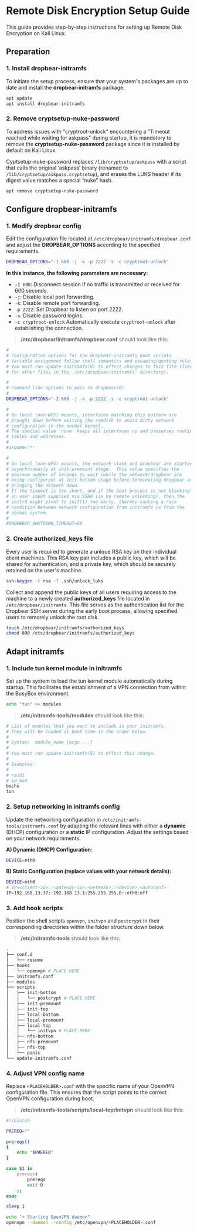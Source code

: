 # Remote Disk Encryption Setup Guide
This guide provides step-by-step instructions for setting up Remote Disk Encryption on  Kali Linux.

## Preparation
### 1. Install dropbear-initramfs
To initiate the setup process, ensure that your system's packages are up to date and install the **dropbear-initramfs** package.

```bash
apt update
apt install dropbear-initramfs
```

### 2. Remove cryptsetup-nuke-password
To address issues with "cryptroot-unlock" encountering a "Timeout reached while waiting for askpass" during startup, it is mandatory to remove the **cryptsetup-nuke-password** package since it is installed by default on Kali Linux.

Cyptsetup-nuke-password replaces `/lib/cryptsetup/askpass` with a script that calls the original ‘askpass’ binary (renamed to `/lib/cryptsetup/askpass.cryptsetup`),
and erases the LUKS header if its digest value matches a special “nuke” hash.

```bash
apt remove cryptsetup-nuke-password
```


## Configure dropbear-initramfs
### 1. Modify dropbear config
Edit the configuration file located at `/etc/dropbear/initramfs/dropbear.conf` and adjust the **DROPBEAR_OPTIONS** according to the specified requirements.

```bash
DROPBEAR_OPTIONS="-I 600 -j -k -p 2222 -s -c cryptroot-unlock"
```

**In this instance, the following parameters are necessary:**
- `-I 600`: Disconnect session if no traffic is transmitted or received for 600 seconds.
- `-j`: Disable local port forwarding.
- `-k`: Disable remote port forwarding.
- `-p 2222`: Set Dropbear to listen on port 2222.
- `-s`: Disable password logins.
- `-c cryptroot-unlock` Automatically execute `cryptroot-unlock` after establishing the connection.

> **/etc/dropbear/initramfs/dropbear.conf** should look like this:
```bash
#
# Configuration options for the dropbear-initramfs boot scripts.
# Variable assignment follow shell semantics and escaping/quoting rules.
# You must run update-initramfs(8) to effect changes to this file (like
# for other files in the '/etc/dropbear/initramfs' directory).

#
# Command line options to pass to dropbear(8)
#
DROPBEAR_OPTIONS="-I 600 -j -k -p 2222 -s -c cryptroot-unlock"

#
# On local (non-NFS) mounts, interfaces matching this pattern are
# brought down before exiting the ramdisk to avoid dirty network
# configuration in the normal kernel.
# The special value 'none' keeps all interfaces up and preserves routing
# tables and addresses.
#
#IFDOWN="*"

#
# On local (non-NFS) mounts, the network stack and dropbear are started
# asynchronously at init-premount stage.  This value specifies the
# maximum number of seconds to wait (while the network/dropbear are
# being configured) at init-bottom stage before terminating dropbear and
# bringing the network down.
# If the timeout is too short, and if the boot process is not blocking
# on user input supplied via SSHd (ie no remote unlocking), then the
# initrd might pivot to init(1) too early, thereby causing a race
# condition between network configuration from initramfs vs from the
# normal system.
#
#DROPBEAR_SHUTDOWN_TIMEOUT=60
```

### 2. Create authorized_keys file
Every user is required to generate a unique RSA key on their individual client machines. This RSA key pair includes a public key, which will be shared for authentication, and a private key, which should be securely retained on the user's machine.

```bash
ssh-keygen -t rsa -f .ssh/unlock_luks
```

Collect and append the public keys of all users requiring access to the machine to a newly created **authorized_keys** file located in `/etc/dropbear/initramfs`. This file serves as the authentication list for the Dropbear SSH server during the early boot process, allowing specified users to remotely unlock the root disk.

```bash
touch /etc/dropbear/initramfs/authorized_keys
chmod 600 /etc/dropbear/initramfs/authorized_keys
```


## Adapt initramfs
### 1. Include tun kernel module in initramfs
Set up the system to load the tun kernel module automatically during startup. This facilitates the establishment of a VPN connection from within the BusyBox environment.

```bash
echo "tun" >> modules
```

> **/etc/initramfs-tools/modules** should look like this:
```bash
# List of modules that you want to include in your initramfs.
# They will be loaded at boot time in the order below.
#
# Syntax:  module_name [args ...]
#
# You must run update-initramfs(8) to effect this change.
#
# Examples:
#
# raid1
# sd_mod
bochs
tun
```

### 2. Setup networking in initramfs config
Update the networking configuration in `/etc/initramfs-tools/initramfs.conf` by adapting the relevant lines with either a **dynamic** (DHCP) configuration or a **static** IP configuration. Adjust the settings based on your network requirements.

**A) Dynamic (DHCP) Configuration**:
```bash
DEVICE=eth0  
```

**B) Static Configuration (replace values with your network details):**
```bash
DEVICE=eth0
# IP=<client-ip>::<gateway-ip>:<netmask>::<device>:<autoconf>
IP=192.168.13.37::192.168.13.1:255.255.255.0::eth0:off
```

### 3. Add hook scripts
Position the shell scripts `openvpn`, `initvpn` and `postcrypt` in their corresponding directories within the folder structure down below. 

> **/etc/initramfs-tools** should look like this:
```bash
.
├── conf.d
│   └── resume
├── hooks
│   └── openvpn # PLACE HERE
├── initramfs.conf
├── modules
├── scripts
│   ├── init-bottom
│   │   └── postcrypt # PLACE HERE
│   ├── init-premount
│   ├── init-top
│   ├── local-bottom
│   ├── local-premount
│   ├── local-top
│   │   └── initvpn # PLACE HERE
│   ├── nfs-bottom
│   ├── nfs-premount
│   ├── nfs-top
│   └── panic
└── update-initramfs.conf
```

### 4. Adjust VPN config name
Replace `<PLACEHOLDER>.conf` with the specific name of your OpenVPN configuration file. This ensures that the script points to the correct OpenVPN configuration during boot.

> **/etc/initramfs-tools/scripts/local-top/initvpn** should look like this:
```bash
#!/bin/sh

PREREQ=""

prereqs()
{
    echo "$PREREQ"
}

case $1 in
    prereqs)
        prereqs
        exit 0
    ;;
esac

sleep 1

echo "> Starting OpenVPN daemon"
openvpn --daemon --config /etc/openvpn/<PLACEHOLDER>.conf
```
